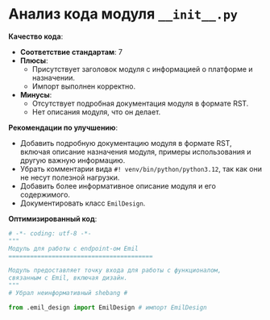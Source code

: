 # Анализ кода модуля `__init__.py`

**Качество кода**:
- **Соответствие стандартам**: 7
- **Плюсы**:
    - Присутствует заголовок модуля с информацией о платформе и назначении.
    - Импорт выполнен корректно.
- **Минусы**:
    - Отсутствует подробная документация модуля в формате RST.
    - Нет описания модуля, что он делает.

**Рекомендации по улучшению**:
- Добавить подробную документацию модуля в формате RST, включая описание назначения модуля, примеры использования и другую важную информацию.
- Убрать комментарии вида `#! venv/bin/python/python3.12`, так как они не несут полезной нагрузки.
- Добавить более информативное описание модуля и его содержимого.
- Документировать класс `EmilDesign`.

**Оптимизированный код**:
```python
# -*- coding: utf-8 -*-
"""
Модуль для работы с endpoint-ом Emil
========================================

Модуль предоставляет точку входа для работы с функционалом,
связанным с Emil, включая дизайн.
"""
# Убрал неинформативный shebang #

from .emil_design import EmilDesign # импорт EmilDesign

```